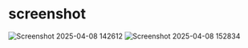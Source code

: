 # screenshot


![Screenshot 2025-04-08 142612](https://github.com/user-attachments/assets/f78c558c-8ec9-445b-9918-a3e23f18ca33)
![Screenshot 2025-04-08 152834](https://github.com/user-attachments/assets/e1268c73-1dc4-421d-884a-ef0422d69ec2)

